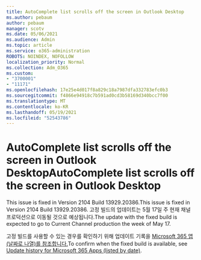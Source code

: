 ```yaml
---
title: AutoComplete list scrolls off the screen in Outlook Desktop
ms.author: pebaum
author: pebaum
manager: scotv
ms.date: 05/06/2021
ms.audience: Admin
ms.topic: article
ms.service: o365-administration
ROBOTS: NOINDEX, NOFOLLOW
localization_priority: Normal
ms.collection: Adm_O365
ms.custom:
- "3700001"
- "11171"
ms.openlocfilehash: 17e25e4d017f8a829c18a7987dfa332783efc0b3
ms.sourcegitcommit: f4866e94918c7b591ad0cd3b58169d340bcc7f00
ms.translationtype: MT
ms.contentlocale: ko-KR
ms.lasthandoff: 05/19/2021
ms.locfileid: "52543786"
---
```

# <a name="autocomplete-list-scrolls-off-the-screen-in-outlook-desktop"></a><span data-ttu-id="aa1e6-102">AutoComplete list scrolls off the screen in Outlook Desktop</span><span class="sxs-lookup"><span data-stu-id="aa1e6-102">AutoComplete list scrolls off the screen in Outlook Desktop</span></span>

<span data-ttu-id="aa1e6-103">This issue is fixed in Version 2104 Build 13929.20386.</span><span class="sxs-lookup"><span data-stu-id="aa1e6-103">This issue is fixed in Version 2104 Build 13929.20386.</span></span> <span data-ttu-id="aa1e6-104">고정 빌드의 업데이트는 5월 17일 주 현재 채널 프로덕션으로 이동될 것으로 예상됩니다.</span><span class="sxs-lookup"><span data-stu-id="aa1e6-104">The update with the fixed build is expected to go to Current Channel production the week of May 17.</span></span> 

<span data-ttu-id="aa1e6-105">고정 빌드를 사용할 수 있는 경우를 확인하기 위해 업데이트 기록을 [Microsoft 365 앱(날짜로 나열)를 참조합니다.](/officeupdates/update-history-microsoft365-apps-by-date)</span><span class="sxs-lookup"><span data-stu-id="aa1e6-105">To confirm when the fixed build is available, see [Update history for Microsoft 365 Apps (listed by date)](/officeupdates/update-history-microsoft365-apps-by-date).</span></span>